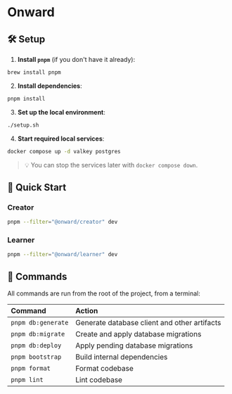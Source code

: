 # Onward

## 🛠️ Setup

1. **Install `pnpm`** (if you don't have it already):

```sh
brew install pnpm
```

2. **Install dependencies**:

```sh
pnpm install
```

3. **Set up the local environment**:

```sh
./setup.sh
```

4. **Start required local services**:

```sh
docker compose up -d valkey postgres
```

> 💡 You can stop the services later with `docker compose down`.

## 🚀 Quick Start

### Creator

```sh
pnpm --filter="@onward/creator" dev
```

### Learner

```sh
pnpm --filter="@onward/learner" dev
```

## 🧞 Commands

All commands are run from the root of the project, from a terminal:

| Command            | Action                                       |
| :----------------- | :------------------------------------------- |
| `pnpm db:generate` | Generate database client and other artifacts |
| `pnpm db:migrate`  | Create and apply database migrations         |
| `pnpm db:deploy`   | Apply pending database migrations            |
| `pnpm bootstrap`   | Build internal dependencies                  |
| `pnpm format`      | Format codebase                              |
| `pnpm lint`        | Lint codebase                                |
